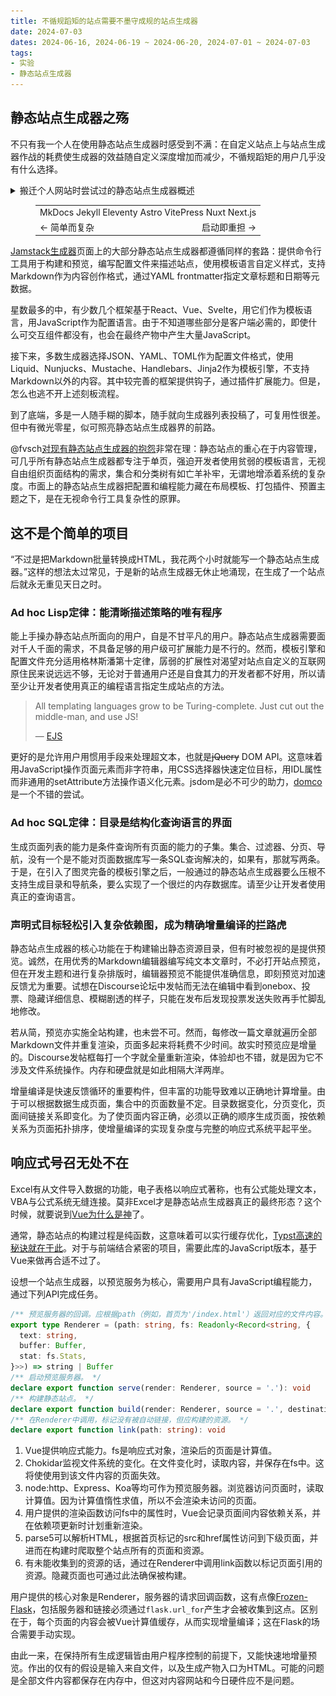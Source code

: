 ```yaml
---
title: 不循规蹈矩的站点需要不墨守成规的站点生成器
date: 2024-07-03
dates: 2024-06-16, 2024-06-19 ~ 2024-06-20, 2024-07-01 ~ 2024-07-03
tags:
- 实验
- 静态站点生成器
---
```


## 静态站点生成器之殇

不只有我一个人在使用静态站点生成器时感受到不满：在自定义站点上与站点生成器作战的耗费使生成器的效益随自定义深度增加而减少，不循规蹈矩的用户几乎没有什么选择。

<details>
<summary>搬迁个人网站时尝试过的静态站点生成器概述</summary>

### Jekyll

新时代静态站点生成器的鼻祖，透射着原始的粗糙。“blog-aware”事实上是忽略了博客以外的用途：无法为非博文的列表数据分页，即使不使用也会创建posts集合。它代表了一众框死了内容格式和结构的站点生成器，把静态站点生成器想象得过于简单。

### Eleventy

Eleventy是一颗静态站点生成器界的新星，是以简单著称的后起之秀。它符合Web原住民精神，旨在简化现有生成器的繁琐配置。即使不创建配置文件，也能用它生成站点。但我每次观摩它的文档都感觉“哇，好乱”，世上竟有如此让人迷路的文档。

它依旧面向模板语言而作，但支持使用WebC作为模板语法，在大部分位置使用JavaScript作为数据格式，就已经领先太多了。WebC是Eleventy的作者@zachleat为Eleventy设计的组件系统，受到Vue SFC的很大影响。它依旧要求为文章创建集合，而不直接支持glob。它完全不青睐ES module和TypeScript，只有页面可以以TypeScript编写，配置文件必须为JavaScript。

### VitePress

常逛Vue生态圈的人一定很熟悉Vue 3官方文档的页面风格，这便是VitePress默认主题。VitePress是驱动Vue、Vite、VueUse、Vitest、Pinia、Rollup等库文档的静态站点生成器（static site generator），[于今年3月发布了正式版](https://blog.vuejs.org/posts/vitepress-1.0)。

<div class="paracol">
<img src="vue.png" alt="Vue">
<img src="vite.png" alt="Vite">
<img src="vitest.png" alt="Vitest">
<img src="vitepress.png" alt="VitePress">
</div>

它们是少见的在网络条件较差的环境下也能正常浏览的网站，这得益于VitePress采用初次访问提前渲染，站内路由动态加载的策略。不过，它们也是少见的在网络条件很差的环境下点击链接没反应的网站，页面内外都没有正在载入的标志。

如Next.js和Nuxt Content之流，虽是内容站点，也倾向于作为SPA构建。VitePress支持MPA但仍是实验性功能，不开启则无法做到0 JavaScript。

我觉得奇怪的是，明明可以用Vue模板语法直接指定，为什么要用配置项“管理”头元素？这可能也是受到SPA思路影响。

VitePress在制作技术文档站点方面极具竞争力，但对个人博客来说有所不足。特点是，官方提供的createContentLoader解决方案脱离页面渲染管线，带来重复计算和值不一致的问题，例如不会把自动识别到的h1放进title属性，也不会从Git获取lastUpdated。通过Vite的`import.meta.glob`方法和强行使用内部导出`__pageData`能批量获取经处理的文章信息，这一点都不像Vue和Vite本体那么优雅。

### Nuxt Content

我又发现了Nuxt Content。它基于Nuxt，是比VitePress更重量级的SSR/SSG站点框架。重量级框架本非我所愿，可既然尝试过不启用JavaScript为实验性功能的VitePress，不如也试试这种。

MDC的语法相比VitePress的选择更融汇了Markdown风格，让整个系统更加一体，而不像VitePress有种一切设施皆为默认主题服务，默认主题专为Vue文档服务的感觉。

安装依赖花了很久，还有一堆弃用包警告。启动服务器时被遥测数据请求整了个措手不及，新项目的打包就因不明原因失败，至此我不便太想继续尝试，对Nuxt Content的体验遗憾而终。

</details>

<figure>
<table>
<tr><td colspan=2>MkDocs Jekyll Eleventy Astro VitePress Nuxt Next.js
<tr><td>← 简单而复杂<td align=right>启动即重担 →
</table>
</figure>

[Jamstack生成器](https://jamstack.org/generators/)页面上的大部分静态站点生成器都遵循同样的套路：提供命令行工具用于构建和预览，编写配置文件来描述站点，使用模板语言自定义样式，支持Markdown作为内容创作格式，通过YAML frontmatter指定文章标题和日期等元数据。

星数最多的中，有少数几个框架基于React、Vue、Svelte，用它们作为模板语言，用JavaScript作为配置语言。由于不知道哪些部分是客户端必需的，即使什么可交互组件都没有，也会在最终产物中产生大量JavaScript。

接下来，多数生成器选择JSON、YAML、TOML作为配置文件格式，使用Liquid、Nunjucks、Mustache、Handlebars、Jinja2作为模板引擎，不支持Markdown以外的内容。其中较完善的框架提供钩子，通过插件扩展能力。但是，怎么也逃不开上述刻板流程。

到了底端，多是一人随手糊的脚本，随手就向生成器列表投稿了，可复用性很差。但中有微光零星，似可照亮静态站点生成器界的前路。

@fvsch[对现有静态站点生成器的抱怨](https://fvsch.com/static-site-generators)非常在理：静态站点的重心在于内容管理，可几乎所有静态站点生成器都专注于单页，强迫开发者使用贫弱的模板语言，无视自由组织页面结构的需求，集合和分类树有如亡羊补牢，无谓地增添着系统的复杂度。市面上的静态站点生成器把配置和编程能力藏在布局模板、打包插件、预置主题之下，是在无视命令行工具复杂性的原罪。

## 这不是个简单的项目

“不过是把Markdown批量转换成HTML，我花两个小时就能写一个静态站点生成器。”这样的想法太过常见，于是新的站点生成器无休止地涌现，在生成了一个站点后就永无重见天日之时。

### Ad hoc Lisp定律：能清晰描述策略的唯有程序

能上手操办静态站点所面向的用户，自是不甘平凡的用户。静态站点生成器需要面对千人千面的需求，不具备足够的用户级可扩展能力是不行的。然而，模板引擎和配置文件充分适用格林斯潘第十定律，孱弱的扩展性对渴望对站点自定义的互联网原住民来说远远不够，无论对于普通用户还是自食其力的开发者都不好用，所以请至少让开发者使用真正的编程语言指定生成站点的方法。

> All templating languages grow to be Turing-complete. Just cut out the middle-man, and use JS!
>
> — [EJS](https://ejs.co/)

更好的是允许用户用惯用手段来处理超文本，也就是~~jQuery~~ DOM API。这意味着用JavaScript操作页面元素而非字符串，用CSS选择器快速定位目标，用IDL属性而非通用的setAttribute方法操作语义化元素。jsdom是必不可少的助力，[domco](https://domco.robino.dev/)是一个不错的尝试。

### Ad hoc SQL定律：目录是结构化查询语言的界面

生成页面列表的能力是条件查询所有页面的能力的子集。集合、过滤器、分页、导航，没有一个是不能对页面数据库写一条SQL查询解决的，如果有，那就写两条。于是，在引入了图灵完备的模板引擎之后，一般通过的静态站点生成器要么压根不支持生成目录和导航条，要么实现了一个很烂的内存数据库。请至少让开发者使用真正的查询语言。

### 声明式目标轻松引入复杂依赖图，成为精确增量编译的拦路虎

静态站点生成器的核心功能在于构建输出静态资源目录，但有时被忽视的是提供预览。诚然，在用优秀的Markdown编辑器编写纯文本文章时，不必打开站点预览，但在开发主题和进行复杂排版时，编辑器预览不能提供准确信息，即刻预览对加速反馈尤为重要。试想在Discourse论坛中发帖而无法在编辑中看到onebox、投票、隐藏详细信息、模糊剧透的样子，只能在发布后发现投票发送失败再手忙脚乱地修改。

若从简，预览亦实施全站构建，也未尝不可。然而，每修改一篇文章就遍历全部Markdown文件并重复渲染，页面多起来将耗费不少时间。故实时预览应是增量的。Discourse发帖框每打一个字就全量重新渲染，体验却也不错，就是因为它不涉及文件系统操作。内存和硬盘就是如此相隔大洋两岸。

增量编译是快速反馈循环的重要构件，但丰富的功能导致难以正确地计算增量。由于可以根据数据生成页面，集合中的页面数量不定。目录数据变化，分页变化，页面间链接关系即变化。为了使页面内容正确，必须以正确的顺序生成页面，按依赖关系为页面拓扑排序，使增量编译的实现复杂度与完整的响应式系统平起平坐。

## 响应式号召无处不在

Excel有从文件导入数据的功能，电子表格以响应式著称，也有公式能处理文本，VBA与公式系统无缝连接。莫非Excel才是静态站点生成器真正的最终形态？这个时候，就要说到[Vue为什么是神](../480/)了。

通常，静态站点的构建过程是纯函数，这意味着可以实行缓存优化，[Typst高速的秘诀就在于此](https://crates.io/crates/comemo)。对于与前端结合紧密的项目，需要此库的JavaScript版本，基于Vue来做再合适不过了。

设想一个站点生成器，以预览服务为核心，需要用户具有JavaScript编程能力，通过下列API完成任务。

```typescript
/** 预览服务器的回调。应根据path（例如，首页为'/index.html'）返回对应的文件内容。 */
export type Renderer = (path: string, fs: Readonly<Record<string, {
  text: string,
  buffer: Buffer,
  stat: fs.Stats,
}>>) => string | Buffer
/** 启动预览服务器。 */
declare export function serve(render: Renderer, source = '.'): void
/** 构建静态站点。 */
declare export function build(render: Renderer, source = '.', destination = '_site'): void
/** 在Renderer中调用，标记没有被自动链接，但应构建的资源。 */
declare export function link(path: string): void
```

1. Vue提供响应式能力。fs是响应式对象，渲染后的页面是计算值。
2. Chokidar监视文件系统的变化。在文件变化时，读取内容，并保存在fs中。这将使使用到该文件内容的页面失效。
3. node:http、Express、Koa等均可作为预览服务器。浏览器访问页面时，读取计算值。因为计算值惰性求值，所以不会渲染未访问的页面。
4. 用户提供的渲染函数访问fs中的属性时，Vue会记录页面间内容依赖关系，并在依赖项更新时计划重新渲染。
5. parse5可以解析HTML，根据首页标记的src和href属性访问到下级页面，并进而在构建时爬取整个站点所有的页面和资源。
6. 有未能收集到的资源的话，通过在Renderer中调用link函数以标记页面引用的资源。隐藏页面也可通过此法确保被构建。

用户提供的核心对象是Renderer，服务器的请求回调函数，这有点像[Frozen-Flask](https://frozen-flask.readthedocs.io/)，包括服务器和链接必须通过`flask.url_for`产生才会被收集到这点。区别在于，每个页面的内容会被Vue计算值缓存，从而实现增量编译；这在Flask的场合需要手动实现。

由此一来，在保持所有生成逻辑皆由用户程序控制的前提下，又能快速地增量预览。作出的仅有的假设是输入来自文件，以及生成产物入口为HTML。可能的问题是全部文件内容都保存在内存中，但这对内容网站和今日硬件应不是问题。
